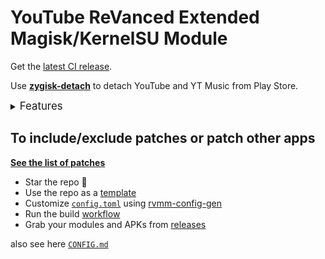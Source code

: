 # YouTube ReVanced Extended Magisk/KernelSU Module

Get the [latest CI release](https://github.com/MANCrimSon/YouTube-ReVanced-Extended/releases).

Use [**zygisk-detach**](https://github.com/j-hc/zygisk-detach) to detach YouTube and YT Music from Play Store. 

<details><summary><big>Features</big></summary>
<ul>
 <li> <a href="https://github.com/anddea/revanced-patches">Patches</a> </li>
 <li> Can build Magisk modules and non-root APKs</li>
 <li> Updated daily with the latest versions of apps and patches</li>
 <li> Optimize APKs and modules for size</li>
 <li> Modules</li>
    <ul>
     <li> original YouTube icon and name</li>
     <li> recompile invalidated odex for faster usage</li>
     <li> receive updates from Magisk app</li>
     <li> do not break safetynet or trigger root detections</li>
     <li> handle installation of the correct version of the stock app and all that</li>
     <li> support Magisk and KernelSU</li>
    </ul>
</ul>
</details>

## To include/exclude patches or patch other apps
[**See the list of patches**](https://j-hc.github.io/rvmm-config-gen/)

 * Star the repo :eyes:
 * Use the repo as a [template](https://github.com/new?template_name=revanced-magisk-module&template_owner=j-hc)
 * Customize [`config.toml`](./config.toml) using [rvmm-config-gen](https://j-hc.github.io/rvmm-config-gen/)
 * Run the build [workflow](../../actions/workflows/build.yml)
 * Grab your modules and APKs from [releases](../../releases)

also see here [`CONFIG.md`](./CONFIG.md)
